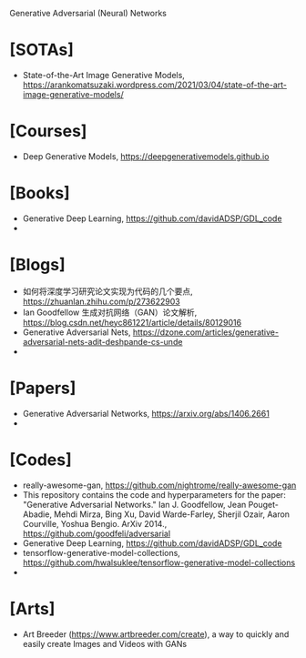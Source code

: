 Generative Adversarial (Neural) Networks


# [SOTAs]
+ State-of-the-Art Image Generative Models, https://arankomatsuzaki.wordpress.com/2021/03/04/state-of-the-art-image-generative-models/

# [Courses]
+ Deep Generative Models, https://deepgenerativemodels.github.io


# [Books]
+ Generative Deep Learning, https://github.com/davidADSP/GDL_code
+ 

# [Blogs]
+ 如何将深度学习研究论文实现为代码的几个要点, https://zhuanlan.zhihu.com/p/273622903
+ Ian Goodfellow 生成对抗网络（GAN）论文解析, https://blog.csdn.net/heyc861221/article/details/80129016
+ Generative Adversarial Nets, https://dzone.com/articles/generative-adversarial-nets-adit-deshpande-cs-unde
+ 

# [Papers]
+ Generative Adversarial Networks, https://arxiv.org/abs/1406.2661
+ 

# [Codes]
+ really-awesome-gan, https://github.com/nightrome/really-awesome-gan
+ This repository contains the code and hyperparameters for the paper: "Generative Adversarial Networks." Ian J. Goodfellow, Jean Pouget-Abadie, Mehdi Mirza, Bing Xu, David Warde-Farley, Sherjil Ozair, Aaron Courville, Yoshua Bengio. ArXiv 2014., https://github.com/goodfeli/adversarial
+ Generative Deep Learning, https://github.com/davidADSP/GDL_code
+ tensorflow-generative-model-collections, https://github.com/hwalsuklee/tensorflow-generative-model-collections
+ 

# [Arts]
+ Art Breeder (https://www.artbreeder.com/create), a way to quickly and easily create Images and Videos with GANs

